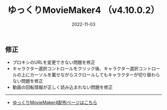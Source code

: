 ﻿---
title: ゆっくりMovieMaker4  （v4.10.0.2）
date: 2022-11-03
tags: [YMM4,お知らせ]
---
## 修正
- プロキシのURLを変更できない問題を修正
- キャラクター選択コントロールをクリック後、キャラクター選択コントロールの上にカーソルを載せながらスクロールしてもキャラクターが切り替わらない問題を修正
- 動画の回転情報が正しく読み込まれない問題を修正

---

- [ゆっくりMovieMaker4配布ページはこちら](../index.md)